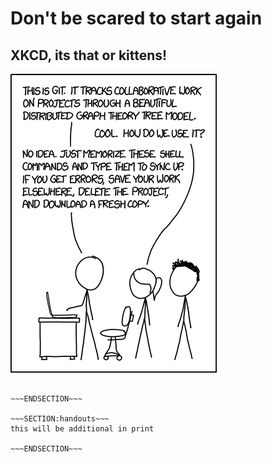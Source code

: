 <!SLIDE>
# Don't be scared to start again #
## XKCD, its that or kittens! ##

![Implimentation](../_images/xkcd_git_1597.png)


~~~SECTION:notes~~~

~~~ENDSECTION~~~

~~~SECTION:handouts~~~
this will be additional in print

~~~ENDSECTION~~~
